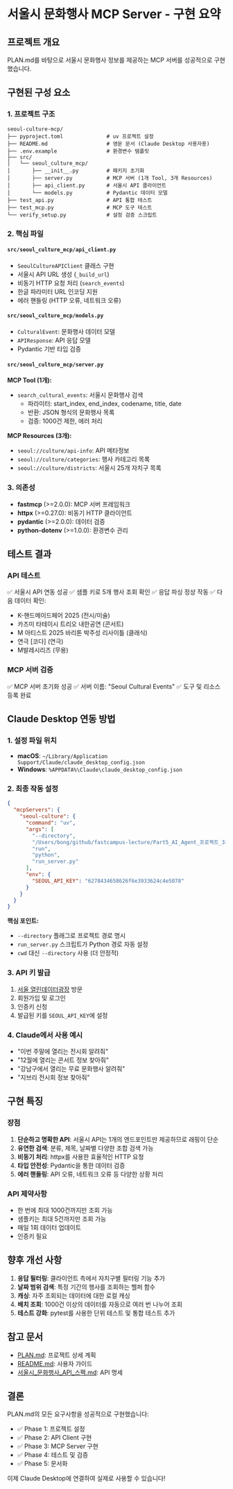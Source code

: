 # 서울시 문화행사 MCP Server - 구현 요약

## 프로젝트 개요

PLAN.md를 바탕으로 서울시 문화행사 정보를 제공하는 MCP 서버를 성공적으로 구현했습니다.

## 구현된 구성 요소

### 1. 프로젝트 구조
```
seoul-culture-mcp/
├── pyproject.toml              # uv 프로젝트 설정
├── README.md                   # 영문 문서 (Claude Desktop 사용자용)
├── .env.example                # 환경변수 템플릿
├── src/
│   └── seoul_culture_mcp/
│       ├── __init__.py         # 패키지 초기화
│       ├── server.py           # MCP 서버 (1개 Tool, 3개 Resources)
│       ├── api_client.py       # 서울시 API 클라이언트
│       └── models.py           # Pydantic 데이터 모델
├── test_api.py                 # API 통합 테스트
├── test_mcp.py                 # MCP 도구 테스트
└── verify_setup.py             # 설정 검증 스크립트
```

### 2. 핵심 파일

#### `src/seoul_culture_mcp/api_client.py`
- `SeoulCultureAPIClient` 클래스 구현
- 서울시 API URL 생성 (`_build_url`)
- 비동기 HTTP 요청 처리 (`search_events`)
- 한글 파라미터 URL 인코딩 지원
- 에러 핸들링 (HTTP 오류, 네트워크 오류)

#### `src/seoul_culture_mcp/models.py`
- `CulturalEvent`: 문화행사 데이터 모델
- `APIResponse`: API 응답 모델
- Pydantic 기반 타입 검증

#### `src/seoul_culture_mcp/server.py`
**MCP Tool (1개):**
- `search_cultural_events`: 서울시 문화행사 검색
  - 파라미터: start_index, end_index, codename, title, date
  - 반환: JSON 형식의 문화행사 목록
  - 검증: 1000건 제한, 에러 처리

**MCP Resources (3개):**
- `seoul://culture/api-info`: API 메타정보
- `seoul://culture/categories`: 행사 카테고리 목록
- `seoul://culture/districts`: 서울시 25개 자치구 목록

### 3. 의존성
- **fastmcp** (>=2.0.0): MCP 서버 프레임워크
- **httpx** (>=0.27.0): 비동기 HTTP 클라이언트
- **pydantic** (>=2.0.0): 데이터 검증
- **python-dotenv** (>=1.0.0): 환경변수 관리

## 테스트 결과

### API 테스트
✅ 서울시 API 연동 성공
✅ 샘플 키로 5개 행사 조회 확인
✅ 응답 파싱 정상 작동
✅ 다음 데이터 확인:
- K-핸드메이드페어 2025 (전시/미술)
- 카즈미 타테이시 트리오 내한공연 (콘서트)
- M 아티스트 2025 바리톤 박주성 리사이틀 (클래식)
- 연극 [코다] (연극)
- M발레시리즈 (무용)

### MCP 서버 검증
✅ MCP 서버 초기화 성공
✅ 서버 이름: "Seoul Cultural Events"
✅ 도구 및 리소스 등록 완료

## Claude Desktop 연동 방법

### 1. 설정 파일 위치
- **macOS**: `~/Library/Application Support/Claude/claude_desktop_config.json`
- **Windows**: `%APPDATA%\Claude\claude_desktop_config.json`

### 2. 최종 작동 설정
```json
{
  "mcpServers": {
    "seoul-culture": {
      "command": "uv",
      "args": [
        "--directory",
        "/Users/bong/github/fastcampus-lecture/Part5_AI_Agent_프로젝트_3개/Chapter2_바이브코딩으로_서울시_문화행사_조회하는_MCP_SERVER_만들기",
        "run",
        "python",
        "run_server.py"
      ],
      "env": {
        "SEOUL_API_KEY": "6278434658626f6e3933624c4e5078"
      }
    }
  }
}
```

**핵심 포인트:**
- `--directory` 플래그로 프로젝트 경로 명시
- `run_server.py` 스크립트가 Python 경로 자동 설정
- `cwd` 대신 `--directory` 사용 (더 안정적)

### 3. API 키 발급
1. [서울 열린데이터광장](https://data.seoul.go.kr/) 방문
2. 회원가입 및 로그인
3. 인증키 신청
4. 발급된 키를 `SEOUL_API_KEY`에 설정

### 4. Claude에서 사용 예시
- "이번 주말에 열리는 전시회 알려줘"
- "12월에 열리는 콘서트 정보 찾아줘"
- "강남구에서 열리는 무료 문화행사 알려줘"
- "지브리 전시회 정보 찾아줘"

## 구현 특징

### 장점
1. **단순하고 명확한 API**: 서울시 API는 1개의 엔드포인트만 제공하므로 래핑이 단순
2. **유연한 검색**: 분류, 제목, 날짜별 다양한 조합 검색 가능
3. **비동기 처리**: httpx를 사용한 효율적인 HTTP 요청
4. **타입 안전성**: Pydantic을 통한 데이터 검증
5. **에러 핸들링**: API 오류, 네트워크 오류 등 다양한 상황 처리

### API 제약사항
- 한 번에 최대 1000건까지만 조회 가능
- 샘플키는 최대 5건까지만 조회 가능
- 매일 1회 데이터 업데이트
- 인증키 필요

## 향후 개선 사항

1. **응답 필터링**: 클라이언트 측에서 자치구별 필터링 기능 추가
2. **날짜 범위 검색**: 특정 기간의 행사를 조회하는 헬퍼 함수
3. **캐싱**: 자주 조회되는 데이터에 대한 로컬 캐싱
4. **배치 조회**: 1000건 이상의 데이터를 자동으로 여러 번 나누어 조회
5. **테스트 강화**: pytest를 사용한 단위 테스트 및 통합 테스트 추가

## 참고 문서

- [PLAN.md](./PLAN.md): 프로젝트 상세 계획
- [README.md](./README.md): 사용자 가이드
- [서울시_문화행사_API_스펙.md](./서울시_문화행사_API_스펙.md): API 명세

## 결론

PLAN.md의 모든 요구사항을 성공적으로 구현했습니다:
- ✅ Phase 1: 프로젝트 설정
- ✅ Phase 2: API Client 구현
- ✅ Phase 3: MCP Server 구현
- ✅ Phase 4: 테스트 및 검증
- ✅ Phase 5: 문서화

이제 Claude Desktop에 연결하여 실제로 사용할 수 있습니다!
